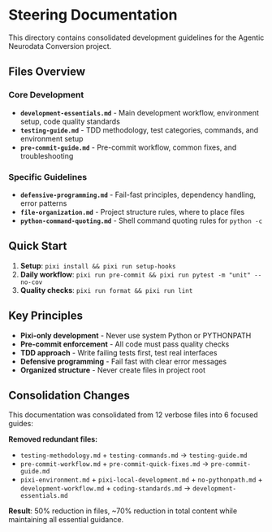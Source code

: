 # Steering Documentation

This directory contains consolidated development guidelines for the Agentic Neurodata Conversion project.

## Files Overview

### Core Development
- **`development-essentials.md`** - Main development workflow, environment setup, code quality standards
- **`testing-guide.md`** - TDD methodology, test categories, commands, and environment setup
- **`pre-commit-guide.md`** - Pre-commit workflow, common fixes, and troubleshooting

### Specific Guidelines  
- **`defensive-programming.md`** - Fail-fast principles, dependency handling, error patterns
- **`file-organization.md`** - Project structure rules, where to place files
- **`python-command-quoting.md`** - Shell command quoting rules for `python -c`

## Quick Start

1. **Setup**: `pixi install && pixi run setup-hooks`
2. **Daily workflow**: `pixi run pre-commit && pixi run pytest -m "unit" --no-cov`
3. **Quality checks**: `pixi run format && pixi run lint`

## Key Principles

- **Pixi-only development** - Never use system Python or PYTHONPATH
- **Pre-commit enforcement** - All code must pass quality checks
- **TDD approach** - Write failing tests first, test real interfaces
- **Defensive programming** - Fail fast with clear error messages
- **Organized structure** - Never create files in project root

## Consolidation Changes

This documentation was consolidated from 12 verbose files into 6 focused guides:

**Removed redundant files:**
- `testing-methodology.md` + `testing-commands.md` → `testing-guide.md`
- `pre-commit-workflow.md` + `pre-commit-quick-fixes.md` → `pre-commit-guide.md`  
- `pixi-environment.md` + `pixi-local-development.md` + `no-pythonpath.md` + `development-workflow.md` + `coding-standards.md` → `development-essentials.md`

**Result**: 50% reduction in files, ~70% reduction in total content while maintaining all essential guidance.